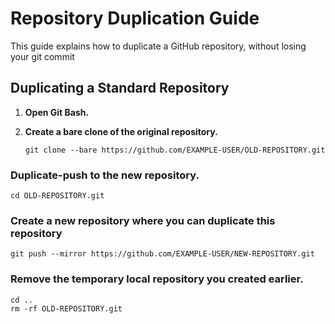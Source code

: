  # Repository Duplication Guide

This guide explains how to duplicate a GitHub repository, without losing your git commit

## Duplicating a Standard Repository

1. **Open Git Bash.**

2. **Create a bare clone of the original repository.**

   ```shell
   git clone --bare https://github.com/EXAMPLE-USER/OLD-REPOSITORY.git

### Duplicate-push to the new repository.

```
cd OLD-REPOSITORY.git
```
### Create a new repository where you can duplicate this repository
```
git push --mirror https://github.com/EXAMPLE-USER/NEW-REPOSITORY.git
```
### Remove the temporary local repository you created earlier.

```
cd ..
rm -rf OLD-REPOSITORY.git
```